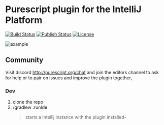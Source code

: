 # Purescript plugin for the IntelliJ Platform

[![Build Status](https://github.com/intellij-purescript/intellij-purescript/workflows/Gradle%20Check/badge.svg)](https://github.com/intellij-purescript/intellij-purescript/actions)
[![Publish Status](https://github.com/intellij-purescript/intellij-purescript/workflows/Publish/badge.svg)](https://github.com/intellij-purescript/intellij-purescript/actions)
[![License](https://img.shields.io/badge/License-BSD%203--Clause-blue.svg)](https://opensource.org/licenses/BSD-3-Clause)

![example](.README/ex1.png)

## Community

Visit discord http://purescript.org/chat and join the editors channel to ask for
help or to pair on issues and improve the plugin together,

### Dev

1. clone the repo
2. /gradlew :runIde
    > starts a Intellij instance with the plugin installed-
